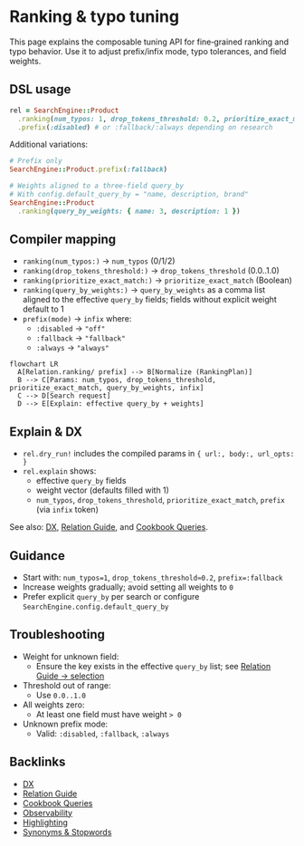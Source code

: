 # Ranking & typo tuning

This page explains the composable tuning API for fine‑grained ranking and typo behavior. Use it to adjust prefix/infix mode, typo tolerances, and field weights.

## DSL usage

```ruby
rel = SearchEngine::Product
  .ranking(num_typos: 1, drop_tokens_threshold: 0.2, prioritize_exact_match: true, query_by_weights: { name: 3, description: 1 })
  .prefix(:disabled) # or :fallback/:always depending on research
```

Additional variations:

```ruby
# Prefix only
SearchEngine::Product.prefix(:fallback)

# Weights aligned to a three‑field query_by
# With config.default_query_by = "name, description, brand"
SearchEngine::Product
  .ranking(query_by_weights: { name: 3, description: 1 })
```

## Compiler mapping

- `ranking(num_typos:)` → `num_typos` (0/1/2)
- `ranking(drop_tokens_threshold:)` → `drop_tokens_threshold` (0.0..1.0)
- `ranking(prioritize_exact_match:)` → `prioritize_exact_match` (Boolean)
- `ranking(query_by_weights:)` → `query_by_weights` as a comma list aligned to the effective `query_by` fields; fields without explicit weight default to 1
- `prefix(mode)` → `infix` where:
  - `:disabled` → `"off"`
  - `:fallback` → `"fallback"`
  - `:always` → `"always"`

```mermaid
flowchart LR
  A[Relation.ranking/ prefix] --> B[Normalize (RankingPlan)]
  B --> C[Params: num_typos, drop_tokens_threshold, prioritize_exact_match, query_by_weights, infix]
  C --> D[Search request]
  D --> E[Explain: effective query_by + weights]
```

## Explain & DX

- `rel.dry_run!` includes the compiled params in `{ url:, body:, url_opts: }`
- `rel.explain` shows:
  - effective `query_by` fields
  - weight vector (defaults filled with 1)
  - `num_typos`, `drop_tokens_threshold`, `prioritize_exact_match`, `prefix` (via `infix` token)

See also: [DX](./dx.md), [Relation Guide](./relation_guide.md), and [Cookbook Queries](./cookbook_queries.md#recipes).

## Guidance

- Start with: `num_typos=1`, `drop_tokens_threshold≈0.2`, `prefix=:fallback`
- Increase weights gradually; avoid setting all weights to `0`
- Prefer explicit `query_by` per search or configure `SearchEngine.config.default_query_by`

## Troubleshooting

- Weight for unknown field:
  - Ensure the key exists in the effective `query_by` list; see [Relation Guide → selection](./field_selection.md#dsl)
- Threshold out of range:
  - Use `0.0..1.0`
- All weights zero:
  - At least one field must have weight `> 0`
- Unknown prefix mode:
  - Valid: `:disabled`, `:fallback`, `:always`

## Backlinks

- [DX](./dx.md)
- [Relation Guide](./relation_guide.md)
- [Cookbook Queries](./cookbook_queries.md)
- [Observability](./observability.md)
- [Highlighting](./highlighting.md)
- [Synonyms & Stopwords](./synonyms_stopwords.md)

